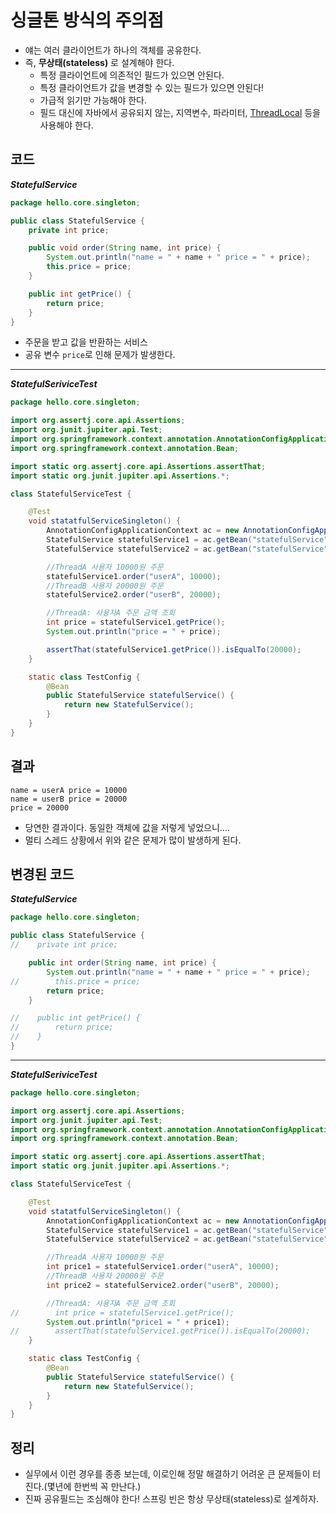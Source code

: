 # 싱글톤 방식의 주의점

* 얘는 여러 클라이언트가 하나의 객체를 공유한다.
* 즉, **무상태(stateless)** 로 설계해야 한다.
	* 특정 클라이언트에 의존적인 필드가 있으면 안된다.
	* 특정 클라이언트가 값을 변경할 수 있는 필드가 있으면 안된다!
	* 가급적 읽기만 가능해야 한다.
	* 필드 대신에 자바에서 공유되지 않는, 지역변수, 파라미터, [ThreadLocal](https://github.com/Mistive/TIL/blob/master/Inflearn_Spring_Core_Basic/99.%20ThreadLocal%3F.md) 등을 사용해야 한다.

## 코드

***StatefulService***
```java
package hello.core.singleton;

public class StatefulService {
    private int price;

    public void order(String name, int price) {
        System.out.println("name = " + name + " price = " + price);
        this.price = price;
    }

    public int getPrice() {
        return price;
    }
}
```
* 주문을 받고 값을 반환하는 서비스
* 공유 변수 `price`로 인해 문제가 발생한다.
---


***StatefulSeriviceTest***

```java
package hello.core.singleton;

import org.assertj.core.api.Assertions;
import org.junit.jupiter.api.Test;
import org.springframework.context.annotation.AnnotationConfigApplicationContext;
import org.springframework.context.annotation.Bean;

import static org.assertj.core.api.Assertions.assertThat;
import static org.junit.jupiter.api.Assertions.*;

class StatefulServiceTest {

    @Test
    void statatfulServiceSingleton() {
        AnnotationConfigApplicationContext ac = new AnnotationConfigApplicationContext(TestConfig.class);
        StatefulService statefulService1 = ac.getBean("statefulService", StatefulService.class);
        StatefulService statefulService2 = ac.getBean("statefulService", StatefulService.class);

        //ThreadA 사용자 10000원 주문
        statefulService1.order("userA", 10000);
        //ThreadB 사용자 20000원 주문
        statefulService2.order("userB", 20000);

        //ThreadA: 사용자A 주문 금액 조회
        int price = statefulService1.getPrice();
        System.out.println("price = " + price);

        assertThat(statefulService1.getPrice()).isEqualTo(20000);
    }

    static class TestConfig {
        @Bean
        public StatefulService statefulService() {
            return new StatefulService();
        }
    }
}
```
## 결과
```
name = userA price = 10000
name = userB price = 20000
price = 20000
```
* 당연한 결과이다. 동일한 객체에 값을 저렇게 넣었으니....
* 멀티 스레드 상황에서 위와 같은 문제가 많이 발생하게 된다.

## 변경된 코드

***StatefulService***
```java
package hello.core.singleton;

public class StatefulService {
//    private int price;

    public int order(String name, int price) {
        System.out.println("name = " + name + " price = " + price);
//        this.price = price;
        return price;
    }

//    public int getPrice() {
//        return price;
//    }
}
```
---
***StatefulSeriviceTest***
```java
package hello.core.singleton;

import org.assertj.core.api.Assertions;
import org.junit.jupiter.api.Test;
import org.springframework.context.annotation.AnnotationConfigApplicationContext;
import org.springframework.context.annotation.Bean;

import static org.assertj.core.api.Assertions.assertThat;
import static org.junit.jupiter.api.Assertions.*;

class StatefulServiceTest {

    @Test
    void statatfulServiceSingleton() {
        AnnotationConfigApplicationContext ac = new AnnotationConfigApplicationContext(TestConfig.class);
        StatefulService statefulService1 = ac.getBean("statefulService", StatefulService.class);
        StatefulService statefulService2 = ac.getBean("statefulService", StatefulService.class);

        //ThreadA 사용자 10000원 주문
        int price1 = statefulService1.order("userA", 10000);
        //ThreadB 사용자 20000원 주문
        int price2 = statefulService2.order("userB", 20000);

        //ThreadA: 사용자A 주문 금액 조회
//        int price = statefulService1.getPrice();
        System.out.println("price1 = " + price1);
//        assertThat(statefulService1.getPrice()).isEqualTo(20000);
    }

    static class TestConfig {
        @Bean
        public StatefulService statefulService() {
            return new StatefulService();
        }
    }
}
```

## 정리
* 실무에서 이런 경우를 종종 보는데, 이로인해 정말 해결하기 어려운 큰 문제들이 터진다.(몇년에 한번씩 꼭 만난다.)
* 진짜 공유필드는 조심해야 한다! 스프링 빈은 항상 무상태(stateless)로 설계하자.
